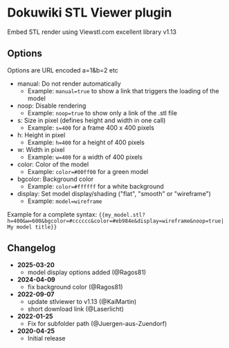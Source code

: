# Dokuwiki STL Viewer plugin


Embed STL render using Viewstl.com excellent library v1.13

## Options

Options are URL encoded a=1&b=2 etc

- manual: Do not render automatically
  - Example: ``manual=true`` to show a link that triggers the loading of the model
- noop: Disable rendering
  - Example: ``noop=true`` to show only a link of the .stl file
- s: Size in pixel (defines height and width in one call)
  - Example: ``s=400`` for a frame 400 x 400 pixels
- h: Height in pixel
  - Example: ``h=400`` for a height of 400 pixels
- w: Width in pixel
  - Example: ``w=400`` for a width of 400 pixels
- color: Color of the model
  - Example: ``color=#00ff00`` for a green model
- bgcolor: Background color
  - Example: ``color=#ffffff`` for a white background
- display: Set model display/shading ("flat", "smooth" or "wireframe")
  - Example: ``model=wireframe``

Example for a complete syntax: ``{{my_model.stl?h=400&w=600&bgcolor=#cccccc&color=#eb984e&display=wireframe&noop=true|My model title}}``

## Changelog

* **2025-03-20**
  * model display options added (@Ragos81)
* **2024-04-09**
  * fix background color (@Ragos81)
* **2022-09-07**
  * update stlviewer to v1.13 (@KaiMartin)
  * short download link (@Laserlicht)
* **2022-01-25**
  * Fix for subfolder path (@Juergen-aus-Zuendorf)
* **2020-04-25**
  * Initial release
